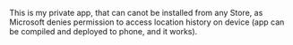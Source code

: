 This is my private app, that can canot be installed from any Store, as Microsoft denies permission to access location history on device (app can be compiled and deployed to phone, and it works).

